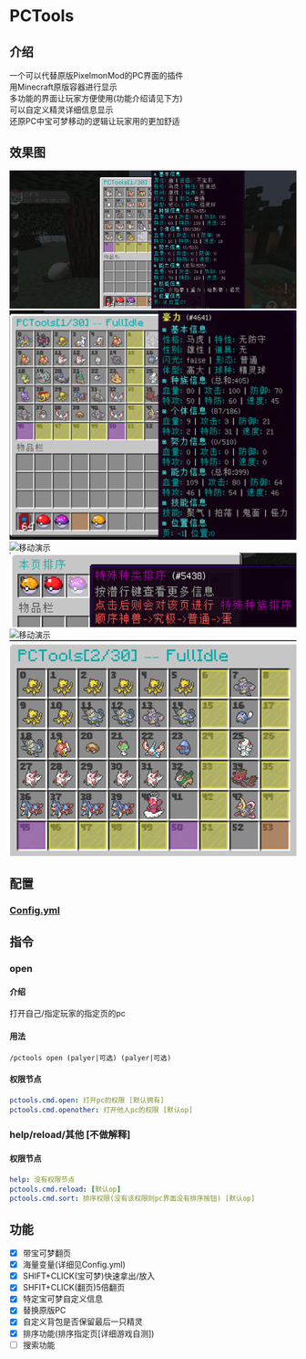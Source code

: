 # PCTools
## 介绍
一个可以代替原版PixelmonMod的PC界面的插件
<br>用Minecraft原版容器进行显示
<br>多功能的界面让玩家方便使用(功能介绍请见下方)
<br>可以自定义精灵详细信息显示
<br>还原PC中宝可梦移动的逻辑让玩家用的更加舒适

## 效果图
![移动演示](img/翻页演示.gif)
![img.png](img/img.png)
![移动演示](img/移动演示.gif)
![img1.png](img/img1.png)
![移动演示](img/排序演示.gif)
![img2.png](img/img2.png)

## 配置
### [Config.yml](src/main/resources/config.yml)
## 指令
### open
#### 介绍
打开自己/指定玩家的指定页的pc
#### 用法
```
/pctools open (palyer|可选) (palyer|可选)
```
#### 权限节点
```yaml
pctools.cmd.open: 打开pc的权限 [默认拥有]
pctools.cmd.openother: 打开他人pc的权限 [默认op]
```
### help/reload/其他 [不做解释]
#### 权限节点
```yaml
help: 没有权限节点
pctools.cmd.reload: [默认op]
pctools.cmd.sort: 排序权限(没有该权限则pc界面没有排序按钮) [默认op]
```
## 功能
- [x] 带宝可梦翻页
- [x] 海量变量(详细见Config.yml)
- [x] SHIFT+CLICK(宝可梦)快速拿出/放入
- [x] SHFIT+CLICK(翻页)5倍翻页
- [x] 特定宝可梦自定义信息
- [x] 替换原版PC
- [x] 自定义背包是否保留最后一只精灵
- [x] 排序功能(排序指定页[详细游戏自测])
- [ ] 搜索功能